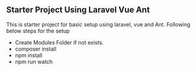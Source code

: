 ## Starter Project Using Laravel Vue Ant

This is starter project for basic setup using laravel, vue and Ant. Following below steps for the setup

-   Create Modules Folder if not exists.
-   composer install
-   npm install
-   npm run watch
